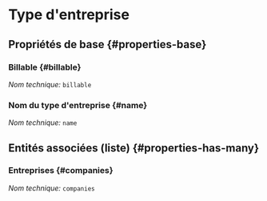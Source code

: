# Type d'entreprise
<!--- THIS FILE IS GENERATED PLEASE DO NOT EDIT IT DIRECTLY --->



<OH code="companyType"/>


## Propriétés de base {#properties-base}

### Billable {#billable}



*Nom technique:* ```billable```
<PH code="companyType:billable"/>

### Nom du type d'entreprise {#name}



*Nom technique:* ```name```
<PH code="companyType:name"/>




## Entités associées (liste) {#properties-has-many}

### Entreprises {#companies}



*Nom technique:* ```companies```
<PH code="companyType:companies"/>




